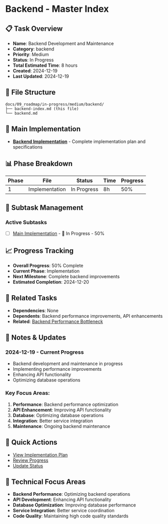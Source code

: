 # Backend - Master Index

## 📋 Task Overview
- **Name**: Backend Development and Maintenance
- **Category**: backend
- **Priority**: Medium
- **Status**: In Progress
- **Total Estimated Time**: 8 hours
- **Created**: 2024-12-19
- **Last Updated**: 2024-12-19

## 📁 File Structure
```
docs/09_roadmap/in-progress/medium/backend/
├── backend-index.md (this file)
└── backend.md
```

## 🎯 Main Implementation
- **[Backend Implementation](./backend.md)** - Complete implementation plan and specifications

## 📊 Phase Breakdown
| Phase | File | Status | Time | Progress |
|-------|------|--------|------|----------|
| 1 | Implementation | In Progress | 8h | 50% |

## 🔄 Subtask Management
### Active Subtasks
- [ ] [Main Implementation](./backend.md) - 🔄 In Progress - 50%

## 📈 Progress Tracking
- **Overall Progress**: 50% Complete
- **Current Phase**: Implementation
- **Next Milestone**: Complete backend improvements
- **Estimated Completion**: 2024-12-20

## 🔗 Related Tasks
- **Dependencies**: None
- **Dependents**: Backend performance improvements, API enhancements
- **Related**: [Backend Performance Bottleneck](./backend-performance-bottleneck/)

## 📝 Notes & Updates
### 2024-12-19 - Current Progress
- Backend development and maintenance in progress
- Implementing performance improvements
- Enhancing API functionality
- Optimizing database operations

### Key Focus Areas:
1. **Performance**: Backend performance optimization
2. **API Enhancement**: Improving API functionality
3. **Database**: Optimizing database operations
4. **Integration**: Better service integration
5. **Maintenance**: Ongoing backend maintenance

## 🚀 Quick Actions
- [View Implementation Plan](./backend.md)
- [Review Progress](#progress-tracking)
- [Update Status](#notes--updates)

## 🎯 Technical Focus Areas
- **Backend Performance**: Optimizing backend operations
- **API Development**: Enhancing API functionality
- **Database Optimization**: Improving database performance
- **Service Integration**: Better service coordination
- **Code Quality**: Maintaining high code quality standards
